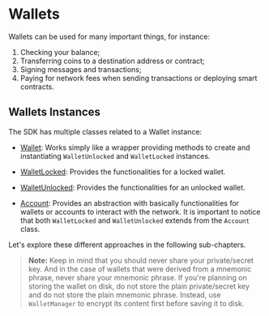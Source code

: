 # Wallets

Wallets can be used for many important things, for instance:

1. Checking your balance;
2. Transferring coins to a destination address or contract;
3. Signing messages and transactions;
4. Paying for network fees when sending transactions or deploying smart contracts.

## Wallets Instances

The SDK has multiple classes related to a Wallet instance:

- [Wallet](../../api/Account/Wallet): Works simply like a wrapper providing methods to create and instantiating `WalletUnlocked` and `WalletLocked` instances.

- [WalletLocked](../../api/Account/WalletLocked): Provides the functionalities for a locked wallet.

- [WalletUnlocked](../../api/Account/WalletUnlocked): Provides the functionalities for an unlocked wallet.

- [Account](../../api/Account/Account): Provides an abstraction with basically functionalities for wallets or accounts to interact with the network. It is important to notice that both `WalletLocked` and `WalletUnlocked` extends from the `Account` class.

Let's explore these different approaches in the following sub-chapters.

> **Note:** Keep in mind that you should never share your private/secret key. And in the case of wallets that were derived from a mnemonic phrase, never share your mnemonic phrase. If you're planning on storing the wallet on disk, do not store the plain private/secret key and do not store the plain mnemonic phrase. Instead, use `WalletManager` to encrypt its content first before saving it to disk.

